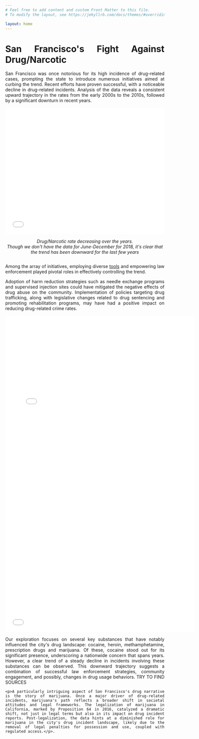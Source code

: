 ```yaml
---
# Feel free to add content and custom Front Matter to this file.
# To modify the layout, see https://jekyllrb.com/docs/themes/#overriding-theme-defaults

layout: home
---
```

<div style="text-align: justify;">
    <h1><strong>San Francisco's Fight Against Drug/Narcotic</strong></h1>
    <p> San Francisco was once notorious for its high incidence of drug-related cases, prompting the state to introduce numerous initiatives aimed at curbing the trend. Recent efforts have proven successful, with a noticeable decline in drug-related incidents. Analysis of the data reveals a consistent upward trajectory in the rates from the early 2000s to the 2010s, followed by a significant downturn in recent years.</p>
</div>

<div style="display: flex; justify-content: center; align-items: center;">
    <div style="width: 100%; text-align: center;">
        <iframe src="/Notebook.html" width="100%" height="400" frameborder="0"></iframe>
        <p style="font-style: italic;">Drug/Narcotic rate decreasing over the years.<br> Though we don't have the data for June-December for 2018, it's clear that the trend has been downward for the last few years
        </p>
    </div>
</div>

<div style="text-align: justify;">
    <p>Among the array of initiatives, employing diverse <a href="https://www.kqed.org/stateofhealth/363143/san-franciscos-newest-tool-to-prevent-opioid-overdoses-tests-drugs-starts-conversations">tools</a> and empowering law enforcement played pivotal roles in effectively controlling the trend.</p>
    <p> Adoption of harm reduction strategies such as needle exchange programs and supervised injection sites could have mitigated the negative effects of drug abuse on the community. Implementation of policies targeting drug trafficking, along with legislative changes related to drug sentencing and promoting rehabilitation programs, may have had a positive impact on reducing drug-related crime rates. </p>
    <!-- Add more text here -->
</div>

<div style="display: flex; justify-content: center; align-items: center;">
    <div style="width: 100%; text-align: center;">
        <iframe src="/static/lineplot.html" width="600" height="600" frameborder="0"></iframe>
        <iframe src="/static/stackedbars.html" width="600" height="400" frameborder="0"></iframe>
    </div>
</div>

<div style="text-align: justify;">
    <p>Our exploration focuses on several key substances that have notably influenced the city's drug landscape: cocaine, heroin, methamphetamine, prescription drugs and marijuana. Of these, cocaine stood out for its significant presence, underscoring a nationwide concern that spans years. However, a clear trend of a steady decline in incidents involving these substances can be observed. This downward trajectory suggests a combination of successful law enforcement strategies, community engagement, and possibly, changes in drug usage behaviors. TRY TO FIND SOURCES</p>


    <p>A particularly intriguing aspect of San Francisco's drug narrative is the story of marijuana. Once a major driver of drug-related incidents, marijuana's path reflects a broader shift in societal attitudes and legal frameworks. The legalization of marijuana in California, marked by Proposition 64 in 2016, catalyzed a dramatic shift, not just in legal terms but also in its impact on drug incident reports. Post-legalization, the data hints at a diminished role for marijuana in the city's drug incident landscape, likely due to the removal of legal penalties for possession and use, coupled with regulated access.</p>.
</div>
